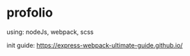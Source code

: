 # profolio

using: nodeJs, webpack, scss

init guide: https://express-webpack-ultimate-guide.github.io/
